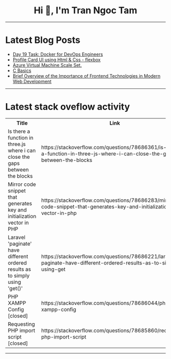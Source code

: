 <h1 align="center">Hi 👋, I'm Tran Ngoc Tam</h1>

---

# Latest Blog Posts 
<!-- BLOG-POST-LIST:START -->
- [Day 19 Task: Docker for DevOps Engineers](https://dev.to/oncloud7/day-19-task-docker-for-devops-engineers-5ck5)
- [Profile Card UI using Html &amp; Css - flexbox](https://dev.to/syedmuhammadaliraza/pro-file-card-ui-using-html-css-flexbox-518f)
- [Azure Virtual Machine Scale Set.](https://dev.to/tojumercy1/azure-virtual-machine-scale-set-p47)
- [C Basics](https://dev.to/harshm03/c-basics-585k)
- [Brief Overview of the Importance of Frontend Technologies in Modern Web Development](https://dev.to/abelosaretin/brief-overview-of-the-importance-of-frontend-technologies-in-modern-web-development-eo2)
<!-- BLOG-POST-LIST:END -->

---

# Latest stack oveflow activity
<table>
  <tr><th>Title</th><th>Link</th></tr>
  <!-- STACKOVERFLOW:START --><tr><td>Is there a function in three.js where i can close the gaps between the blocks</td><td>https://stackoverflow.com/questions/78686361/is-there-a-function-in-three-js-where-i-can-close-the-gaps-between-the-blocks</td></tr><tr><td>Mirror code snippet that generates key and initialization vector in PHP</td><td>https://stackoverflow.com/questions/78686283/mirror-code-snippet-that-generates-key-and-initialization-vector-in-php</td></tr><tr><td>Laravel &#39;paginate&#39; have different ordered results as to simply using &#39;get&lpar;&rpar;&#39;</td><td>https://stackoverflow.com/questions/78686221/laravel-paginate-have-different-ordered-results-as-to-simply-using-get</td></tr><tr><td>PHP XAMPP Config [closed]</td><td>https://stackoverflow.com/questions/78686044/php-xampp-config</td></tr><tr><td>Requesting PHP import script [closed]</td><td>https://stackoverflow.com/questions/78685860/requesting-php-import-script</td></tr><!-- STACKOVERFLOW:END -->
</table>

---



